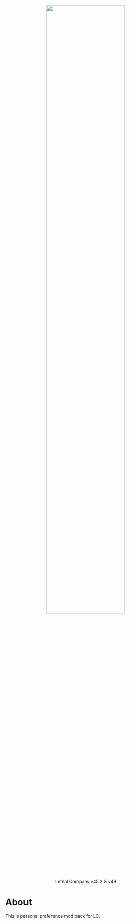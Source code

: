 <p align="center">
  <img width="70%" height="70%" src="https://static.wikia.nocookie.net/logopedia/images/9/9d/Lethal_Company.png/revision/latest/scale-to-width-down/300?cb=20231126145436">
</p>

<p align="center">
  Lethal Company v45.2 & v49
</p>  

# About
This is personal preference mod pack for LC.
